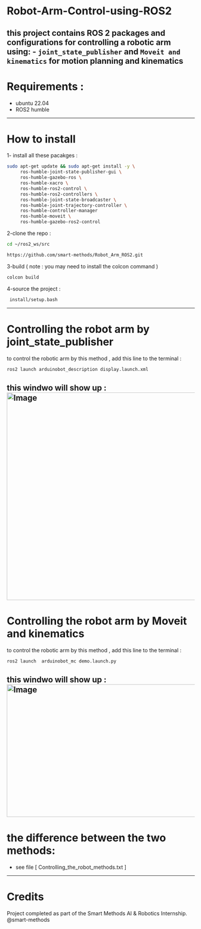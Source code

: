 # Robot-Arm-Control-using-ROS2
this project contains ROS 2 packages and configurations for controlling a robotic arm using:  - `joint_state_publisher` and `Moveit and kinematics` for motion planning and kinematics
---

# Requirements :

-  ubuntu 22.04
-  ROS2 humble

---
# How to install
1- install all these pacakges :
```bash
sudo apt-get update && sudo apt-get install -y \
     ros-humble-joint-state-publisher-gui \
     ros-humble-gazebo-ros \
     ros-humble-xacro \
     ros-humble-ros2-control \
     ros-humble-ros2-controllers \
     ros-humble-joint-state-broadcaster \
     ros-humble-joint-trajectory-controller \
     ros-humble-controller-manager
     ros-humble-moveit \
     ros-humble-gazebo-ros2-control
```
2-clone the repo :
```bash
cd ~/ros2_ws/src
```
```bash
https://github.com/smart-methods/Robot_Arm_ROS2.git
```
3-build ( note : you may need to install the colcon command )
```bash
colcon build
```
4-source the project :
```bash
 install/setup.bash
```
---
# Controlling the robot arm by joint_state_publisher
to control the robotic arm by this method , add this line to the terminal :
```bash
ros2 launch arduinobot_description display.launch.xml
```
this windwo will show up : 
<img width="920" height="557" alt="Image" src="https://github.com/user-attachments/assets/96d37d06-71a3-43d8-9c47-df918f425114" />
---
# Controlling the robot arm by Moveit and kinematics
to control the robotic arm by this method , add this line to the terminal :
```bash
ros2 launch  arduinobot_mc demo.launch.py
```
this windwo will show up : 
<img width="1120" height="356" alt="Image" src="https://github.com/user-attachments/assets/c5dc7e24-f836-4cf9-bd7d-828458e2299f" />
---
# the difference between the two methods:
- see file [ Controlling_the_robot_methods.txt ]
---
# Credits
Project completed as part of the Smart Methods AI & Robotics Internship. @smart-methods
